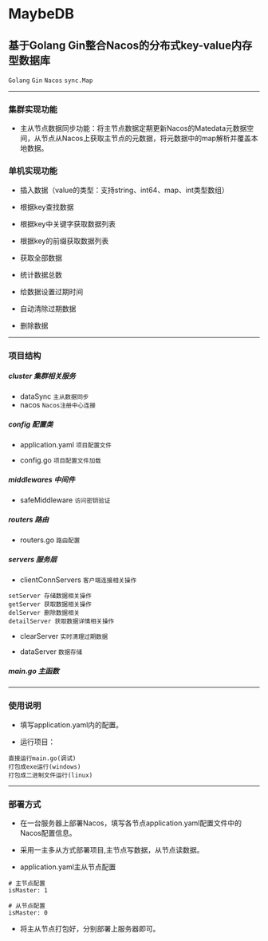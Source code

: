 # MaybeDB

## 基于Golang Gin整合Nacos的分布式key-value内存型数据库

`Golang` `Gin` `Nacos` `sync.Map`

***

### 集群实现功能

* 主从节点数据同步功能：将主节点数据定期更新Nacos的Matedata元数据空间，从节点从Nacos上获取主节点的元数据，将元数据中的map解析并覆盖本地数据。

### 单机实现功能

* 插入数据（value的类型：支持string、int64、map、int类型数组）

* 根据key查找数据

* 根据key中关键字获取数据列表

* 根据key的前缀获取数据列表

* 获取全部数据

* 统计数据总数

* 给数据设置过期时间

* 自动清除过期数据

* 删除数据

***

### 项目结构

##### cluster 集群相关服务

* dataSync `主从数据同步`
* nacos `Nacos注册中心连接`

##### config 配置类

* application.yaml `项目配置文件`

* config.go `项目配置文件加载`

##### middlewares 中间件

* safeMiddleware `访问密钥验证`

##### routers 路由

* routers.go `路由配置`

##### servers 服务层

* clientConnServers `客户端连接相关操作`

```
setServer 存储数据相关操作
getServer 获取数据相关操作
delServer 删除数据相关
detailServer 获取数据详情相关操作
```

* clearServer `实时清理过期数据`

* dataServer `数据存储`

##### main.go 主函数

***

### 使用说明

* 填写application.yaml内的配置。

* 运行项目：

```
直接运行main.go(调试)
打包成exe运行(windows)
打包成二进制文件运行(linux)
```

***

### 部署方式

* 在一台服务器上部署Nacos，填写各节点application.yaml配置文件中的Nacos配置信息。

* 采用一主多从方式部署项目,主节点写数据，从节点读数据。

* application.yaml主从节点配置

```
# 主节点配置
isMaster: 1

# 从节点配置
isMaster: 0
```

* 将主从节点打包好，分别部署上服务器即可。

